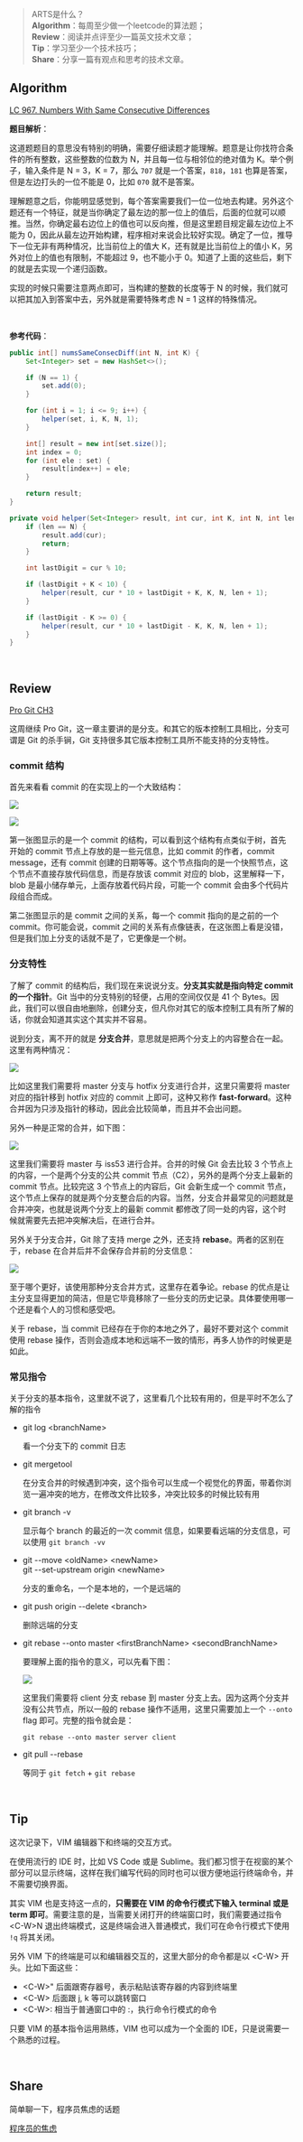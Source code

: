> ARTS是什么？<br>
**Algorithm**：每周至少做一个leetcode的算法题；<br>
**Review**：阅读并点评至少一篇英文技术文章；<br>
**Tip**：学习至少一个技术技巧；<br>
**Share**：分享一篇有观点和思考的技术文章。

## Algorithm

[LC 967. Numbers With Same Consecutive Differences](https://leetcode.com/problems/numbers-with-same-consecutive-differences/)

**题目解析**：

这道题题目的意思没有特别的明确，需要仔细读题才能理解。题意是让你找符合条件的所有整数，这些整数的位数为 N，并且每一位与相邻位的绝对值为 K。举个例子，输入条件是 N = 3，K = 7，那么 `707` 就是一个答案，`818`，`181` 也算是答案，但是左边打头的一位不能是 0，比如 `070` 就不是答案。

理解题意之后，你能明显感觉到，每个答案需要我们一位一位地去构建。另外这个题还有一个特征，就是当你确定了最左边的那一位上的值后，后面的位就可以顺推。当然，你确定最右边位上的值也可以反向推，但是这里题目规定最左边位上不能为 0，因此从最左边开始构建，程序相对来说会比较好实现。确定了一位，推导下一位无非有两种情况，比当前位上的值大 K，还有就是比当前位上的值小 K，另外对位上的值也有限制，不能超过 9，也不能小于 0。知道了上面的这些后，剩下的就是去实现一个递归函数。

实现的时候只需要注意两点即可，当构建的整数的长度等于 N 的时候，我们就可以把其加入到答案中去，另外就是需要特殊考虑 N = 1 这样的特殊情况。


<br>

**参考代码**：
```java
public int[] numsSameConsecDiff(int N, int K) {
    Set<Integer> set = new HashSet<>();

    if (N == 1) {
        set.add(0);
    }

    for (int i = 1; i <= 9; i++) {
        helper(set, i, K, N, 1);
    }

    int[] result = new int[set.size()];
    int index = 0;
    for (int ele : set) {
        result[index++] = ele;
    }

    return result;
}

private void helper(Set<Integer> result, int cur, int K, int N, int len) {
    if (len == N) {
        result.add(cur);
        return;
    }

    int lastDigit = cur % 10;

    if (lastDigit + K < 10) {
        helper(result, cur * 10 + lastDigit + K, K, N, len + 1);
    }

    if (lastDigit - K >= 0) {
        helper(result, cur * 10 + lastDigit - K, K, N, len + 1);
    }
}
```

<br>

## Review

[Pro Git CH3](https://git-scm.com/book/en/v2/Git-Branching-Branches-in-a-Nutshell)

这周继续 Pro Git，这一章主要讲的是分支。和其它的版本控制工具相比，分支可谓是 Git 的杀手锏，Git 支持很多其它版本控制工具所不能支持的分支特性。

### commit 结构

首先来看看 commit 的在实现上的一个大致结构：

![](https://p9-juejin.byteimg.com/tos-cn-i-k3u1fbpfcp/a627f7f6bcd7484fb7834838aa625beb~tplv-k3u1fbpfcp-zoom-1.image)

![](https://p9-juejin.byteimg.com/tos-cn-i-k3u1fbpfcp/2b39fbbb9f6d48e5bedb372c3176d32f~tplv-k3u1fbpfcp-zoom-1.image)

第一张图显示的是一个 commit 的结构，可以看到这个结构有点类似于树，首先开始的 commit 节点上存放的是一些元信息，比如 commit 的作者，commit message，还有 commit 创建的日期等等。这个节点指向的是一个快照节点，这个节点不直接存放代码信息，而是存放该 commit 对应的 blob，这里解释一下，blob 是最小储存单元，上面存放着代码片段，可能一个 commit 会由多个代码片段组合而成。

第二张图显示的是 commit 之间的关系，每一个 commit 指向的是之前的一个 commit。你可能会说，commit 之间的关系有点像链表，在这张图上看是没错，但是我们加上分支的话就不是了，它更像是一个树。

### 分支特性

了解了 commit 的结构后，我们现在来说说分支。**分支其实就是指向特定 commit 的一个指针**。Git 当中的分支特别的轻便，占用的空间仅仅是 41 个 Bytes。因此，我们可以很自由地删除，创建分支，但凡你对其它的版本控制工具有所了解的话，你就会知道其实这个其实并不容易。

说到分支，离不开的就是 **分支合并**，意思就是把两个分支上的内容整合在一起。这里有两种情况：

![](https://p1-juejin.byteimg.com/tos-cn-i-k3u1fbpfcp/cb41b4dbbb8c4be59495c79b077beb9b~tplv-k3u1fbpfcp-zoom-1.image)

比如这里我们需要将 master 分支与 hotfix 分支进行合并，这里只需要将 master 对应的指针移到 hotfix 对应的 commit 上即可，这种又称作 **fast-forward**。这种合并因为只涉及指针的移动，因此会比较简单，而且并不会出问题。

另外一种是正常的合并，如下图：

![](https://p9-juejin.byteimg.com/tos-cn-i-k3u1fbpfcp/99fc57d8d3a64c1589322a5d53b23715~tplv-k3u1fbpfcp-zoom-1.image)

这里我们需要将 master 与 iss53 进行合并。合并的时候 Git 会去比较 3 个节点上的内容，一个是两个分支的公共 commit 节点（C2），另外的是两个分支上最新的 commit 节点。比较完这 3 个节点上的内容后，Git 会新生成一个 commit 节点，这个节点上保存的就是两个分支整合后的内容。当然，分支合并最常见的问题就是合并冲突，也就是说两个分支上的最新 commit 都修改了同一处的内容，这个时候就需要先去把冲突解决后，在进行合并。

另外关于分支合并，Git 除了支持 merge 之外，还支持 **rebase**。两者的区别在于，rebase 在合并后并不会保存合并前的分支信息：

![](https://p1-juejin.byteimg.com/tos-cn-i-k3u1fbpfcp/7eafd7138a29405fb337f9912e88d259~tplv-k3u1fbpfcp-zoom-1.image)

至于哪个更好，该使用那种分支合并方式，这里存在着争论。rebase 的优点是让主分支显得更加的简洁，但是它毕竟移除了一些分支的历史记录。具体要使用哪一个还是看个人的习惯和感受吧。

关于 rebase，当 commit 已经存在于你的本地之外了，最好不要对这个 commit 使用 rebase 操作，否则会造成本地和远端不一致的情形，再多人协作的时候更是如此。

### 常见指令

关于分支的基本指令，这里就不说了，这里看几个比较有用的，但是平时不怎么了解的指令

* git log <branchName\>

  看一个分支下的 commit 日志

* git mergetool

  在分支合并的时候遇到冲突，这个指令可以生成一个视觉化的界面，带着你浏览一遍冲突的地方，在修改文件比较多，冲突比较多的时候比较有用

* git branch -v

  显示每个 branch 的最近的一次 commit 信息，如果要看远端的分支信息，可以使用 `git branch -vv`

* git --move <oldName\> <newName\> <br>
  git --set-upstream origin <newName\> 
  
  分支的重命名，一个是本地的，一个是远端的

* git push origin --delete <branch\>

  删除远端的分支

* git rebase --onto master <firstBranchName\> <secondBranchName\>

  要理解上面的指令的意义，可以先看下图：
  
  ![](https://p9-juejin.byteimg.com/tos-cn-i-k3u1fbpfcp/21dd1d96563e40ff89d12dead4158509~tplv-k3u1fbpfcp-zoom-1.image)
  
  这里我们需要将 client 分支 rebase 到 master 分支上去。因为这两个分支并没有公共节点，所以一般的 rebase 操作不适用，这里只需要加上一个 `--onto` flag 即可。完整的指令就会是：
  
  `git rebase --onto master server client`

* git pull --rebase

  等同于 `git fetch` + `git rebase`
  
  

  

<br>

## Tip

这次记录下，VIM 编辑器下和终端的交互方式。

在使用流行的 IDE 时，比如 VS Code 或是 Sublime。我们都习惯于在视窗的某个部分可以显示终端，这样在我们编写代码的同时也可以很方便地运行终端命令，并不需要切换界面。

其实 VIM 也是支持这一点的，**只需要在 VIM 的命令行模式下输入 terminal 或是 term 即可**。需要注意的是，当需要关闭打开的终端窗口时，我们需要通过指令 <C-W\>N 退出终端模式，这是终端会进入普通模式，我们可在命令行模式下使用 `!q` 将其关闭。

另外 VIM 下的终端是可以和编辑器交互的，这里大部分的命令都是以 <C-W\> 开头。比如下面这些：

* <C-W\>" 后面跟寄存器号，表示粘贴该寄存器的内容到终端里
* <C-W\> 后面跟 j, k 等可以跳转窗口
* <C-W\>: 相当于普通窗口中的 :，执行命令行模式的命令

只要 VIM 的基本指令运用熟练，VIM 也可以成为一个全面的 IDE，只是说需要一个熟悉的过程。

<br>

## Share

简单聊一下，程序员焦虑的话题

[程序员的焦虑](./程序员的焦虑.md)

